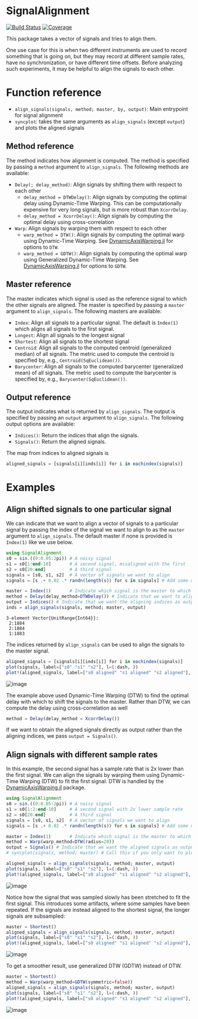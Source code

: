 # SignalAlignment

[![Build Status](https://github.com/baggepinnen/SignalAlignment.jl/workflows/CI/badge.svg)](https://github.com/baggepinnen/SignalAlignment.jl/actions)
[![Coverage](https://codecov.io/gh/baggepinnen/SignalAlignment.jl/branch/master/graph/badge.svg)](https://codecov.io/gh/baggepinnen/SignalAlignment.jl)


This package takes a vector of signals and tries to align them.

One use case for this is when two different instruments are used to record something that is going on, but they may record at different sample rates, have no synchronization, or have different time offsets. Before analyzing such experiments, it may be helpful to align the signals to each other. 

# Function reference
- `align_signals(signals, method; master, by, output)`: Main entrypoint for signal alignment
- `syncplot`: takes the same arguments as `align_signals` (except `output`) and plots the aligned signals

## Method reference
The method indicates how alignment is computed. The method is specified by passing a `method` argument to `align_signals`. The following methods are available:

- `Delay(; delay_method)`: Align signals by shifting them with respect to each other
    - `delay_method = DTWDelay()`: Align signals by computing the optimal delay using Dynamic-Time Warping. This can be computationally expensive for very long signals, but is more robust than `XcorrDelay`.
    - `delay_method = XcorrDelay()`: Align signals by computing the optimal delay using cross-correlation
- `Warp`: Align signals by warping them with respect to each other
    - `warp_method = DTW()`: Align signals by computing the optimal warp using Dynamic-Time Warping. See [DynamicAxisWarping.jl](https://github.com/baggepinnen/DynamicAxisWarping.jl) for options to `DTW`.
    - `warp_method = GDTW()`: Align signals by computing the optimal warp using Generalized Dynamic-Time Warping. See [DynamicAxisWarping.jl](https://github.com/baggepinnen/DynamicAxisWarping.jl) for options to `GDTW`.

## Master reference
The master indicates which signal is used as the reference signal to which the other signals are aligned. The master is specified by passing a `master` argument to `align_signals`. The following masters are available:

- `Index`: Align all signals to a particular signal. The default is `Index(1)` which aligns all signals to the first signal.
- `Longest`: Align all signals to the longest signal
- `Shortest`: Align all signals to the shortest signal
- `Centroid`: Align all signals to the computed centroid (generalized median) of all signals. The metric used to compute the centroid is specified by, e.g., `Centroid(SqEuclidean())`.
- `Barycenter`: Align all signals to the computed barycenter (generalized mean) of all signals. The metric used to compute the barycenter is specified by, e.g., `Barycenter(SqEuclidean())`.

## Output reference
The output indicates what is returned by `align_signals`. The output is specified by passing an `output` argument to `align_signals`. The following output options are available:

- `Indices()`: Return the indices that align the signals.
- `Signals()`: Return the aligned signals.

The map from indices to aligned signals is
```julia
aligned_signals = [signals[i][inds[i]] for i in eachindex(signals)]
```

# Examples

## Align shifted signals to one particular signal
We can indicate that we want to align a vector of signals to a particular signal by passing the index of the signal we want to align to as the `master` argument to `align_signals`. The default master if none is provided is `Index(1)` like we use below.
```julia
using SignalAlignment
s0 = sin.((0:0.05:2pi)) # A noisy signal
s1 = s0[1:end-10]       # A second signal, misaligned with the first
s2 = s0[20:end]         # A third signal
signals = [s0, s1, s2]  # A vector of signals we want to align
signals = [s .+ 0.02 .* randn(length(s)) for s in signals] # Add some noise to the signals

master = Index(1)       # Indicate which signal is the master to which the others are aligned
method = Delay(delay_method=DTWDelay()) # Indicate that we want to align the signals by shifting them, and the delay between them is computed using DTW
output = Indices() # Indicate that we want the aligning indices as output
inds = align_signals(signals, method; master, output)
```
```
3-element Vector{UnitRange{Int64}}:
 2:1884
 2:1884
 1:1883
 ```

The indices returned by `align_signals` can be used to align the signals to the master signal.
```julia
aligned_signals = [signals[i][inds[i]] for i in eachindex(signals)]
plot(signals, label=["s0" "s1" "s2"], l=(:dash, ))
plot!(aligned_signals, label=["s0 aligned" "s1 aligned" "s2 aligned"], c=(1:3)', size=(600, 400))
```
![image](https://user-images.githubusercontent.com/3797491/215254940-f8ced414-cbf3-4818-b31b-19199485de52.png)

The example above used Dynamic-Time Warping (DTW) to find the optimal delay with which to shift the signals to the master. Rather than DTW, we can compute the delay using cross-correlation as well
```julia
method = Delay(delay_method = XcorrDelay())
```

If we want to obtain the aligned signals directly as output rather than the aligning indices, we pass `output = Signals()`.

## Align signals with different sample rates
In this example, the second signal has a sample rate that is 2x lower than the first signal. We can align the signals by warping them using Dynamic-Time Warping (DTW) to fit the first signal. DTW is handled by the [DynamicAxisWarping.jl](https://github.com/baggepinnen/DynamicAxisWarping.jl) package.
```julia
using SignalAlignment
s0 = sin.((0:0.05:2pi)) # A noisy signal
s1 = s0[1:2:end-10]     # A second signal with 2x lower sample rate
s2 = s0[20:end]         # A third signal
signals = [s0, s1, s2]  # A vector of signals we want to align
signals = [s .+ 0.02 .* randn(length(s)) for s in signals] # Add some noise to the signals

master = Index(1)       # Indicate which signal is the master to which the others are aligned
method = Warp(warp_method=DTW(radius=20))
output = Signals() # Indicate that we want the aligned signals as output
# syncplot(signals, method; master) # Call this if you only want to plot the aligned signals

aligned_signals = align_signals(signals, method; master, output)
plot(signals, label=["s0" "s1" "s2"], l=(:dash, ))
plot!(aligned_signals, label=["s0 aligned" "s1 aligned" "s2 aligned"], c=(1:3)', size=(600, 400))
```
![image](https://user-images.githubusercontent.com/3797491/215255054-afedf97c-4913-4bed-923d-d5ac6b52c5a6.png)

Notice how the signal that was sampled slowly has been stretched to fit the first signal. This introduces some artifacts, where some samples have been repeated. If the signals are instead aligned to the shortest signal, the longer signals are subsampled:
```julia
master = Shortest() 
aligned_signals = align_signals(signals, method; master, output)
plot(signals, label=["s0" "s1" "s2"], l=(:dash, ))
plot!(aligned_signals, label=["s0 aligned" "s1 aligned" "s2 aligned"], c=(1:3)', size=(600, 400))
```
![image](https://user-images.githubusercontent.com/3797491/215255616-f924449c-edb2-4431-b6d2-ccfc58636d90.png)

To get a smoother result, use generalized DTW (GDTW) instead of DTW. 
```julia
master = Shortest()
method = Warp(warp_method=GDTW(symmetric=false))
aligned_signals = align_signals(signals, method; master, output)
plot(signals, label=["s0" "s1" "s2"], l=(:dash, ))
plot!(aligned_signals, label=["s0 aligned" "s1 aligned" "s2 aligned"], c=(1:3)', size=(600, 400))
```
![image](https://user-images.githubusercontent.com/3797491/215255887-3cdeafae-ff39-4de2-85cf-d8849302c938.png)